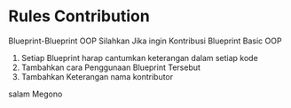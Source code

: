 # Rules Contribution

Blueprint-Blueprint OOP
Silahkan Jika ingin Kontribusi Blueprint Basic OOP
1. Setiap Blueprint harap cantumkan keterangan dalam setiap kode
2. Tambahkan cara Penggunaan Blueprint Tersebut
3. Tambahkan Keterangan nama kontributor

salam
Megono
